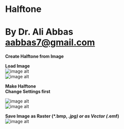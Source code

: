 # Halftone
# By Dr. Ali Abbas aabbas7@gmail.com

**Create Halftone from Image**

**Load Image**<br/>
![image alt](https://github.com/aabbas77-web/Halftone-Maker/releases/download/FirstRelease/GIRL01.BMP)<br/>
![image alt](https://github.com/aabbas77-web/Halftone-Maker/releases/download/FirstRelease/LoadImage.png)<br/>

**Make Halftone**<br/>
**Change Settings first**<br/>

![image alt](https://github.com/aabbas77-web/Halftone-Maker/releases/download/FirstRelease/Settings.png)<br/>
![image alt](https://github.com/aabbas77-web/Halftone-Maker/releases/download/FirstRelease/MakeHalftone.png)<br/>

**Save Image as Raster (*.bmp, *.jpg) or as Vector (*.emf)**<br/>
![image alt](https://github.com/aabbas77-web/Halftone-Maker/releases/download/FirstRelease/GIRL01.JPG)<br/>

